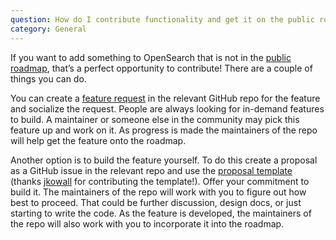 ```yaml
---
question: How do I contribute functionality and get it on the public roadmap?
category: General
---
```


If you want to add something to OpenSearch that is not in the [public roadmap](https://github.com/orgs/opensearch-project/projects/220), that’s a perfect opportunity to contribute! There are a couple of things you can do. 

You can create a [feature request](https://github.com/opensearch-project/.github/blob/main/.github/ISSUE_TEMPLATE/FEATURE_REQUEST_TEMPLATE.md) in the relevant GitHub repo for the feature and socialize the request. People are always looking for in-demand features to build. A maintainer or someone else in the community may pick this feature up and work on it. As progress is made the maintainers of the repo will help get the feature onto the roadmap. 

Another option is to build the feature yourself. To do this create a proposal as a GitHub issue in the relevant repo and use the [proposal template](https://github.com/opensearch-project/.github/blob/main/.github/ISSUE_TEMPLATE/PROPOSAL_TEMPLATE.md) (thanks [jkowall](https://github.com/jkowall) for contributing the template!). Offer your commitment to build it. The maintainers of the repo will work with you to figure out how best to proceed. That could be further discussion, design docs, or just starting to write the code. As the feature is developed, the maintainers of the repo will also work with you to incorporate it into the roadmap.
